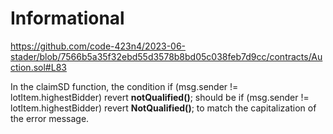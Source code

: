 # Informational
https://github.com/code-423n4/2023-06-stader/blob/7566b5a35f32ebd55d3578b8bd05c038feb7d9cc/contracts/Auction.sol#L83

In the claimSD function, the condition if (msg.sender != lotItem.highestBidder) revert **notQualified()**;
should be
if (msg.sender != lotItem.highestBidder) revert **NotQualified()**; to match the capitalization of the error message.
